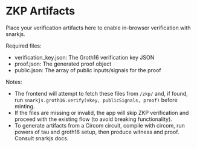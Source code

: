 # ZKP Artifacts

Place your verification artifacts here to enable in-browser verification with snarkjs.

Required files:
- verification_key.json: The Groth16 verification key JSON
- proof.json: The generated proof object
- public.json: The array of public inputs/signals for the proof

Notes:
- The frontend will attempt to fetch these files from `/zkp/` and, if found, run `snarkjs.groth16.verify(vkey, publicSignals, proof)` before minting.
- If the files are missing or invalid, the app will skip ZKP verification and proceed with the existing flow (to avoid breaking functionality).
- To generate artifacts from a Circom circuit, compile with circom, run powers of tau and groth16 setup, then produce witness and proof. Consult snarkjs docs.
